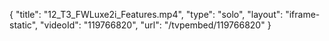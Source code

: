 {
    "title": "12_T3_FWLuxe2i_Features.mp4",
    "type": "solo",
    "layout": "iframe-static",
    "videoId": "119766820",
    "url": "\/tvpembed\/119766820"
}